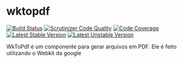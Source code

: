 wktopdf
=======

[![Build Status](https://travis-ci.org/umbrellaTech/wktopdf.png?branch=master)](https://travis-ci.org/umbrellaTech/wktopdf)
[![Scrutinizer Code Quality](https://scrutinizer-ci.com/g/umbrellaTech/wktopdf/badges/quality-score.png?s=d8f9bc50a6423588669ba7570dcf92616f5aacfd)](https://scrutinizer-ci.com/g/umbrellaTech/wktopdf/)
[![Code Coverage](https://scrutinizer-ci.com/g/umbrellaTech/wktopdf/badges/coverage.png?s=1212763c1d636eaed5fcf8c7999e7d4cf38fade6)](https://scrutinizer-ci.com/g/umbrellaTech/wktopdf/)
[![Latest Stable Version](https://poser.pugx.org/umbrella/wktopdf/v/stable.png)](https://packagist.org/packages/umbrella/wktopdf)
[![Latest Unstable Version](https://poser.pugx.org/umbrella/wktopdf/v/unstable.png)](https://packagist.org/packages/umbrella/wktopdf)

WkToPdf é um componente para gerar arquivos em PDF. Ele é feito utilizando o Webkit da google

